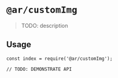 # `@ar/customImg`

> TODO: description

## Usage

```
const index = require('@ar/customImg');

// TODO: DEMONSTRATE API
```
